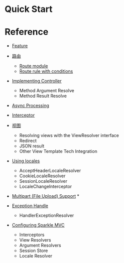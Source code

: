 # Quick Start



# Reference

* [Feature](feature.md)
  
* [路由](route.md)
   * [Route module](route_module.md)
   * [Route rule with conditions](route_condition.md)

* [Implementing Controller](controller.md)
  * Method Argument Resolve
  * Method Result Resolve
  
* [Async Processing](async.md)

* [Interceptor](interceptor.md)

* [视图](view.md)

  * Resolving views with the ViewResolver interface
  * Redirect
  * JSON result
  * Other View Template Tech Integration

* [Using locales](locales.md)
  * AcceptHeaderLocaleResolver
  * CookieLocaleResolver
  * SessionLocaleResolver
  * LocaleChangeInterceptor

* [Multipart (File Upload) Support](multipart.md)
  * 

* [Exception Handle](exception_handler.md)
  * HandlerExceptionResolver

* [Configuring Sparkle MVC](mvc_config.md)
  * Interceptors
  * View Resolvers
  * Argument Resolvers
  * Session Store
  * Locale Resolver
